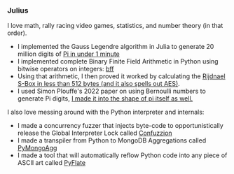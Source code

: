 ### Julius

I love math, rally racing video games, statistics, and number theory (in that order).
 - I implemented the Gauss Legendre algorithm in Julia to generate 20 million digits of [Pi in under 1 minute](https://gist.github.com/juliusgeo/41811563811a6e523086e514ef2bec4a)
 - I implemented complete Binary Finite Field Arithmetic in Python using bitwise operators on integers: [bff](https://gist.github.com/juliusgeo/9e4eff4c0519f7f7b9af122d59a3253e)
 - Using that arithmetic, I then proved it worked by calculating the [Rijdnael S-Box in less than 512 bytes (and it also spells out AES)](https://gist.github.com/juliusgeo/969c722b2152e53e4f6bb94ca2696c7a).
 - I used Simon Plouffe's 2022 paper on using Bernoulli numbers to generate Pi digits, [I made it into the shape of pi itself as well.](https://gist.github.com/juliusgeo/1da759d07af0b447a78d0ccb14162c57)

I also love messing around with the Python interpreter and internals:
 - I made a concurrency fuzzer that injects byte-code to opportunistically release the Global Interpreter Lock called [Confuzzion](https://github.com/juliusgeo/confuzzion)
 - I made a transpiler from Python to MongoDB Aggregations called [PyMongoAgg](https://github.com/juliusgeo/PyMongoAgg)
 - I made a tool that will automatically reflow Python code into any piece of ASCII art called [PyFlate](https://github.com/juliusgeo/pyflate)
